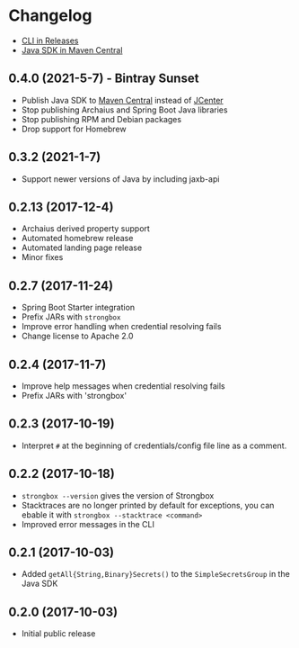 # Changelog

- [CLI in Releases](https://github.com/schibsted/strongbox/releases)
- [Java SDK in Maven Central](https://search.maven.org/artifact/com.schibsted.security/strongbox-sdk)

## 0.4.0 (2021-5-7) - Bintray Sunset
- Publish Java SDK to [Maven Central](https://search.maven.org/artifact/com.schibsted.security/strongbox-sdk) instead of [JCenter](https://mvnrepository.com/artifact/com.schibsted.security/strongbox-sdk?repo=jcenter)
- Stop publishing Archaius and Spring Boot Java libraries
- Stop publishing RPM and Debian packages 
- Drop support for Homebrew

## 0.3.2 (2021-1-7)
 - Support newer versions of Java by including jaxb-api

## 0.2.13 (2017-12-4)
- Archaius derived property support
- Automated homebrew release
- Automated landing page release
- Minor fixes

## 0.2.7 (2017-11-24)

- Spring Boot Starter integration
- Prefix JARs with `strongbox`
- Improve error handling when credential resolving fails
- Change license to Apache 2.0

## 0.2.4 (2017-11-7)

- Improve help messages when credential resolving fails
- Prefix JARs with 'strongbox'

## 0.2.3 (2017-10-19)

- Interpret `#` at the beginning of credentials/config file line as a comment.

## 0.2.2 (2017-10-18)
- `strongbox --version` gives the version of Strongbox
- Stacktraces are no longer printed by default for exceptions, you can ebable it with `strongbox --stacktrace <command>`
- Improved error messages in the CLI

## 0.2.1 (2017-10-03)

- Added `getAll{String,Binary}Secrets()` to the `SimpleSecretsGroup` in the Java SDK

## 0.2.0 (2017-10-03)

- Initial public release
